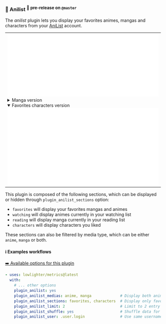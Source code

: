 ### 🌸 Anilist <sup>🚧 pre-release on <code>@master</code></sup>

The *anilist* plugin lets you display your favorites animes, mangas and characters from your [AniList](https://anilist.co) account.

<table>
  <td>
    <img src="https://github.com/lowlighter/lowlighter/blob/master/metrics.plugin.anilist.svg">
    <details><summary>Manga version</summary>
      <img src="https://github.com/lowlighter/lowlighter/blob/master/metrics.plugin.anilist.manga.svg">
    </details>
    <details open><summary>Favorites characters version</summary>
      <img src="https://github.com/lowlighter/lowlighter/blob/master/metrics.plugin.anilist.characters.svg">
    </details>
  </td>
</table>

This plugin is composed of the following sections, which can be displayed or hidden through `plugin_anilist_sections` option:
- `favorites` will display your favorites mangas and animes
- `watching` will display animes currently in your watching list
- `reading` will display manga currently in your reading list
- `characters` will display characters you liked

These sections can also be filtered by media type, which can be either `anime`, `manga` or both.

#### ℹ️ Examples workflows

[➡️ Available options for this plugin](metadata.yml)

```yaml
- uses: lowlighter/metrics@latest
  with:
    # ... other options
    plugin_anilist: yes
    plugin_anilist_medias: anime, manga             # Display both animes and mangas
    plugin_anilist_sections: favorites, characters  # Display only favorites and characters sections
    plugin_anilist_limit: 2                         # Limit to 2 entry per section (characters section excluded)
    plugin_anilist_shuffle: yes                     # Shuffle data for more varied outputs
    plugin_anilist_user: .user.login                # Use same username as GitHub login
```
